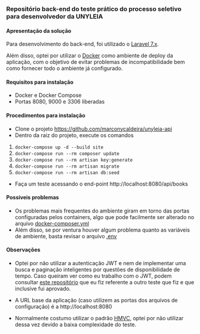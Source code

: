 ### Repositório back-end do teste prático do processo seletivo para desenvolvedor da UNYLEIA


#### Apresentação da solução
Para desenvolvimento do back-end, foi utilizado o [Laravel 7.x](https://laravel.com/docs/7.x "Laravel 7.x").

Além disso, optei por utilizar o [Docker](https://www.docker.com/ "Docker") como ambiente de deploy da aplicação, com o objetivo de evitar problemas de incompatibilidade bem como fornecer todo o ambiente já configurado.

#### Requisitos para instalação
- Docker e Docker Compose
- Portas 8080, 9000 e 3306 liberadas

#### Procedimentos para instalação
- Clone o projeto https://github.com/marconycaldeira/unyleia-api
- Dentro da raiz do projeto, execute os comandos 
1. `docker-compose up -d --build site`
2. `docker-compose run --rm composer update`
3. `docker-compose run --rm artisan key:generate`
4. `docker-compose run --rm artisan migrate`
5. `docker-compose run --rm artisan db:seed`
- Faça um teste acessando o end-point http://localhost:8080/api/books

#### Possiveis problemas
- Os problemas mais frequentes do ambiente giram em torno das portas configuradas pelos containers, algo que pode facilmente ser alterado no arquivo [docker-composer.yml](https://github.com/marconycaldeira/unyleia-api/blob/master/docker-compose.yml "docker-composer.yml")
- Além disso, se por ventura houver algum problema quanto as variáveis de ambiente, basta revisar o arquivo [.env](https://github.com/marconycaldeira/unyleia-api/blob/master/src/.env ".env")

#### Observações
- Optei por não utilizar a autenticação JWT e nem de implementar uma busca e paginação inteligentes por questões de disponibilidade de tempo. Caso queiram ver como eu trabalho com o JWT, podem consultar [este repositório](https://github.com/marconycaldeira/products-api "este repositório") que eu fiz referente a outro teste que fiz e que inclusive fui aprovado.

- A URL base da aplicação (caso utilizem as portas dos arquivos de configuração) é a http://localhost:8080

- Normalmente costumo utilizar o padrão [HMVC](https://www.infoworld.com/article/2076128/hmvc--the-layered-pattern-for-developing-strong-client-tiers.html "HMVC"), optei por não utilizar dessa vez devido a baixa complexidade do teste.